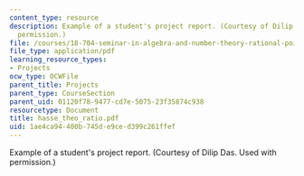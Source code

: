 ```yaml
---
content_type: resource
description: Example of a student's project report. (Courtesy of Dilip Das. Used with
  permission.)
file: /courses/18-704-seminar-in-algebra-and-number-theory-rational-points-on-elliptic-curves-fall-2004/1ae4ca94400b745de9ced399c261ffef_hasse_theo_ratio.pdf
file_type: application/pdf
learning_resource_types:
- Projects
ocw_type: OCWFile
parent_title: Projects
parent_type: CourseSection
parent_uid: 01120f78-9477-cd7e-5075-23f35874c938
resourcetype: Document
title: hasse_theo_ratio.pdf
uid: 1ae4ca94-400b-745d-e9ce-d399c261ffef
---
```

Example of a student's project report. (Courtesy of Dilip Das. Used with permission.)


